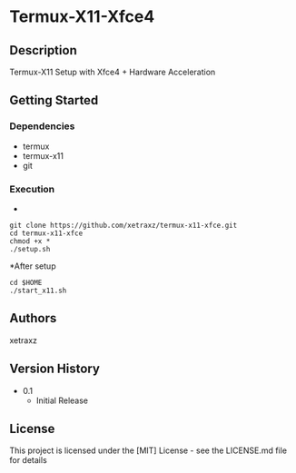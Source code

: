 # Termux-X11-Xfce4


## Description

Termux-X11 Setup with Xfce4 + Hardware Acceleration

## Getting Started

### Dependencies

* termux
* termux-x11
* git

### Execution

*
```
git clone https://github.com/xetraxz/termux-x11-xfce.git
cd termux-x11-xfce
chmod +x *
./setup.sh
```
*After setup
```
cd $HOME
./start_x11.sh
```

## Authors
xetraxz

## Version History

* 0.1
    * Initial Release

## License

This project is licensed under the [MIT] License - see the LICENSE.md file for details

